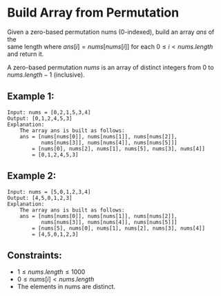 # Build Array from Permutation

Given a zero-based permutation nums (0-indexed), build an array $ans$ of the  
same length where $ans[i] = nums[nums[i]]$ for each $0 \le i < nums.length$  
and return it.

A zero-based permutation $nums$ is an array of distinct integers from $0$ to  
$nums.length - 1$ (inclusive).

 

## Example 1:

    Input: nums = [0,2,1,5,3,4]
    Output: [0,1,2,4,5,3]
    Explanation: 
        The array ans is built as follows: 
        ans = [nums[nums[0]], nums[nums[1]], nums[nums[2]], 
               nums[nums[3]], nums[nums[4]], nums[nums[5]]]
            = [nums[0], nums[2], nums[1], nums[5], nums[3], nums[4]]
            = [0,1,2,4,5,3]

## Example 2:

    Input: nums = [5,0,1,2,3,4]
    Output: [4,5,0,1,2,3]
    Explanation: 
        The array ans is built as follows:
        ans = [nums[nums[0]], nums[nums[1]], nums[nums[2]], 
               nums[nums[3]], nums[nums[4]], nums[nums[5]]]
            = [nums[5], nums[0], nums[1], nums[2], nums[3], nums[4]]
            = [4,5,0,1,2,3]

 

## Constraints:

* $1 \le nums.length \le 1000$
* $0 \le nums[i] < nums.length$
* The elements in nums are distinct.
